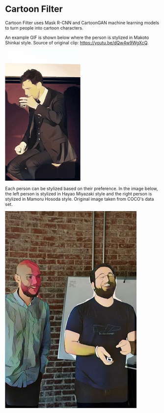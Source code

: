 # Cartoon Filter

Cartoon Filter uses Mask R-CNN and CartoonGAN machine learning models to turn people into cartoon characters.

An example GIF is shown below where the person is stylized in Makoto Shinkai style. Source of original clip: https://youtu.be/dQw4w9WgXcQ.

![Alt Text](https://github.com/d3ling/cartoonfilter/blob/master/output.gif)

Each person can be stylized based on their preference. In the image below, the left person is stylized in Hayao Miyazaki style and the right person is stylized in Mamoru Hosoda style. Original image taken from COCO's data set.

![Alt Text](https://github.com/d3ling/cartoonfilter/blob/master/output.jpg)
